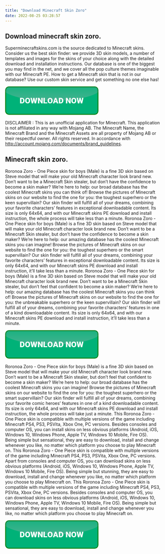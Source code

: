 ```yaml
---
title: "Download Minecraft Skin Zoro"
date: 2022-08-25 03:28:57
---
```


## Download minecraft skin zoro.

Superminecraftskins.com is the source dedicated to Minecraft skins. Consider us the best skin finder: we provide 3D skin models, a number of templates and images for the skins of your choice along with the detailed download and installation instructions. Our database is one of the biggest you may find in the net, and we cover all the pop culture themes imaginable with our Minecraft PE. How to get a Minecraft skin that is not in our database? Use our custom skin service and get something no one else has!

[![button](https://github.com/minecraftbay/minecraftbay.github.io/blob/main/dlbutton.png?raw=true)](https://minecraftsync.com/download-minecraft-skin)


DISCLAIMER : This is an unofficial application for Minecraft. This application is not affiliated in any way with Mojang AB. The Minecraft Name, the Minecraft Brand and the Minecraft Assets are all property of Mojang AB or their respectful owner. All rights reserved. In accordance with http://account.mojang.com/documents/brand_guidelines.

## Minecraft skin zoro.

Roronoa Zoro - One Piece skin for boys (Male) is a fine 3D skin based on Steve model that will make your old Minecraft character look brand new. Don’t want to be a Minecraft Skin stealer, but don’t have the confidence to become a skin maker? We’re here to help: our broad database has the coolest Minecraft skins you can think of! Browse the pictures of Minecraft skins on our website to find the one for you: the toughest superhero or the keen supervillain? Our skin finder will fulfill all of your dreams, combining your favorite characters’ features in exceptional downloadable content. Its size is only 64x64, and with our Minecraft skins PE download and install instruction, the whole process will take less than a minute.
Roronoa Zoro - One Piece skin for boys (Male) is a fine 3D skin based on Steve model that will make your old Minecraft character look brand new. Don’t want to be a Minecraft Skin stealer, but don’t have the confidence to become a skin maker? We’re here to help: our amazing database has the coolest Minecraft skins you can imagine! Browse the pictures of Minecraft skins on our website to find the one for you: the toughest superhero or the smart supervillain? Our skin finder will fulfill all of your dreams, combining your favorite characters’ features in exceptional downloadable content. Its size is only 64x64, and with our Minecraft skins PE download and install instruction, it’ll take less than a minute.
Roronoa Zoro - One Piece skin for boys (Male) is a fine 3D skin based on Steve model that will make your old Minecraft character look brand new. Don’t want to be a Minecraft Skin stealer, but don’t feel that confident to become a skin maker? We’re here to help: our amazing database has the coolest Minecraft skins you can think of! Browse the pictures of Minecraft skins on our website to find the one for you: the unbreakable superhero or the keen supervillain? Our skin finder will fulfill all of your dreams, combining your favorite characters’ features in one of a kind downloadable content. Its size is only 64x64, and with our Minecraft skins PE download and install instruction, it’ll take less than a minute.

[![button](https://github.com/minecraftbay/minecraftbay.github.io/blob/main/dlbutton.png?raw=true)](https://minecraftsync.com/download-minecraft-skin)


Roronoa Zoro - One Piece skin for boys (Male) is a fine 3D skin based on Steve model that will make your old Minecraft character look brand new. Don’t want to be a Minecraft Skin stealer, but don’t feel that confident to become a skin maker? We’re here to help: our broad database has the coolest Minecraft skins you can imagine! Browse the pictures of Minecraft skins on our website to find the one for you: the toughest superhero or the smart supervillain? Our skin finder will fulfill all of your dreams, combining your favorite comic heroes’ features in one of a kind downloadable content. Its size is only 64x64, and with our Minecraft skins PE download and install instruction, the whole process will take just a minute.
This Roronoa Zoro - One Piece skin is compatible with multiple versions of the game including Minecraft PS4, PS3, PSVita, Xbox One, PC versions. Besides consoles and computer OS, you can install skins on less obvious platforms (Android, iOS, Windows 10, Windows Phone, Apple TV, Windows 10 Mobile, Fire OS). Being simple but sensational, they are easy to download, install and change whenever you like, no matter which platform you choose to play Minecraft on.
This Roronoa Zoro - One Piece skin is compatible with multiple versions of the game including Minecraft PS4, PS3, PSVita, Xbox One, PC versions. Apart from consoles and computer OS, you can download skins on less obvious platforms (Android, iOS, Windows 10, Windows Phone, Apple TV, Windows 10 Mobile, Fire OS). Being simple but stunning, they are easy to download, install and change whenever you like, no matter which platform you choose to play Minecraft on.
This Roronoa Zoro - One Piece skin is compatible with multiple versions of the game including Minecraft PS4, PS3, PSVita, Xbox One, PC versions. Besides consoles and computer OS, you can download skins on less obvious platforms (Android, iOS, Windows 10, Windows Phone, Apple TV, Windows 10 Mobile, Fire OS). Being simple but sensational, they are easy to download, install and change whenever you like, no matter which platform you choose to play Minecraft on.


[![button](https://github.com/minecraftbay/minecraftbay.github.io/blob/main/dlbutton.png?raw=true)](https://minecraftsync.com/download-minecraft-skin)